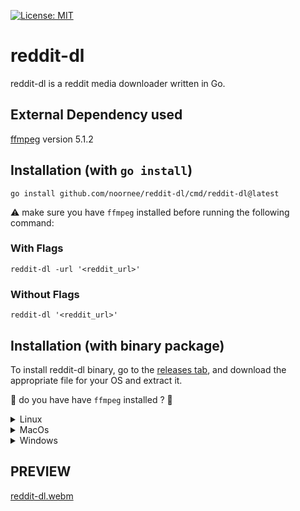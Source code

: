 [![License: MIT](https://img.shields.io/badge/License-MIT-success.svg?style=flat-square)](https://github.com/noornee/reddit-dl/blob/main/LICENSE)

# reddit-dl
reddit-dl is a reddit media downloader written in Go.

## External Dependency used

[ffmpeg](https://ffmpeg.org/) version 5.1.2

## Installation (with `go install`)

```
go install github.com/noornee/reddit-dl/cmd/reddit-dl@latest
```

⚠  make sure you have `ffmpeg` installed before running the following command:

### With Flags
`reddit-dl -url '<reddit_url>'`

### Without Flags
`reddit-dl '<reddit_url>'`


## Installation (with binary package)
To install reddit-dl binary, go to the [releases tab](https://github.com/noornee/reddit-dl/releases/tag/build), and download the appropriate file for your OS and extract it.

🛑 do you have have `ffmpeg` installed ? 🤨


<details>
<summary> Linux </summary>

download and extract [Linux Build](https://github.com/noornee/reddit-dl/releases/download/build/reddit-dl_linux.tar.gz)  
- 64 bit `reddit-dl_linux_amd64`
- 32 bit `reddit-dl_linux_arm`
</details>

<details>
<summary> MacOs </summary>

download and extract [MacOs Build](https://github.com/noornee/reddit-dl/releases/download/build/reddit-dl_darwin.tar.gz)  
- 64 bit `reddit-dl_darwin_amd64`
- 32 bit `reddit-dl_darwin_arm64`
</details>

<details>
<summary> Windows </summary>

download and extract [Windows Build](https://github.com/noornee/reddit-dl/releases/download/build/reddit-dl_windows.tar.gz)  
then launch 
- 64 bit `reddit-dl_windows_amd64.exe`
- 32 bit `reddit-dl_windows_386.exe`
</details>



## PREVIEW
[reddit-dl.webm](https://user-images.githubusercontent.com/71889751/213936098-84d7db2f-f55b-400a-9597-09155d94e48d.webm)

<br>
